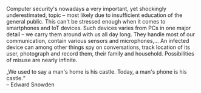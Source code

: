 Computer security's nowadays a very important, yet shockingly underestimated, topic – most likely due to insufficient education of the general public. This can't be stressed enough when it comes to smartphones and IoT devices. Such devices varies from PCs in one major detail – we carry them around with us all day long. They handle most of our communication, contain various sensors and microphones,&#8230; An infected device can among other things spy on conversations, track location of its user, photograph and record them, their family and household. Possibilities of misuse are nearly infinite.

&bdquo;We used to say a man's home is his castle. Today, a man's phone is his castle.&ldquo;<br>
– Edward Snowden
